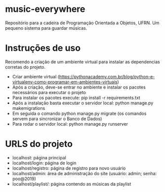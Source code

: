 # music-everywhere
Repositório para a cadeira de Programação Orientada a Objetos, UFRN.
Um pequeno sistema para guardar músicas.

# Instruções de uso
Recomendo a criação de um ambiente virtual para instalar as dependencias corretas do projeto. 

- Criar ambiente virtual (https://pythonacademy.com.br/blog/python-e-virtualenv-como-programar-em-ambientes-virtuais)
- Após a criação, deve-se entrar no ambiente e instalar os pacotes necessários para executar o projeto
- Para instalar os pacotes execute: pip install -r requirements.txt
- Após a instalação basta executar o servidor local: python manage.py makemigrations
- Em seguida o comando python manage.py migrate (os comandos servem para sincronizar o Banco de Dados)
- Para rodar o servidor local: python manage.py runserver

# URLS do projeto
- localhost: página principal
- localhost/login: página de login
- localhost/registro: página de registro para novo usuário
- localhost/admin: área de administração do site (usuário: admin; senha: poo@2019)
- localhost/playlist/<nome da playlist>: página contendo as músicas da playlist
